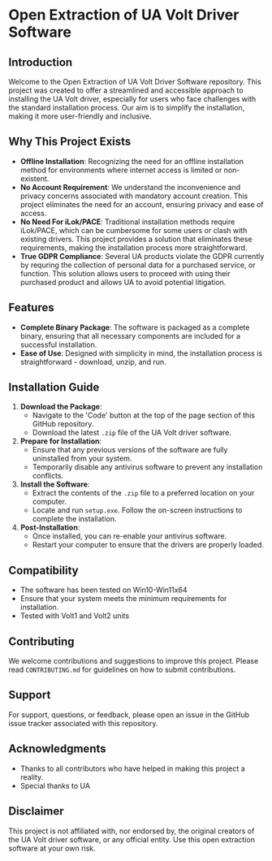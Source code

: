 # Open Extraction of UA Volt Driver Software

## Introduction
Welcome to the Open Extraction of UA Volt Driver Software repository. This project was created to offer a streamlined and accessible approach to installing the UA Volt driver, especially for users who face challenges with the standard installation process. Our aim is to simplify the installation, making it more user-friendly and inclusive.

## Why This Project Exists
- **Offline Installation**: Recognizing the need for an offline installation method for environments where internet access is limited or non-existent.
- **No Account Requirement**: We understand the inconvenience and privacy concerns associated with mandatory account creation. This project eliminates the need for an account, ensuring privacy and ease of access.
- **No Need For iLok/PACE**: Traditional installation methods require iLok/PACE, which can be cumbersome for some users or clash with existing drivers. This project provides a solution that eliminates these requirements, making the installation process more straightforward.
- **True GDPR Compliance**: Several UA products violate the GDPR currently by requring the collection of personal data for a purchased service, or function. This solution allows users to proceed with using their purchased product and allows UA to avoid potential litigation.

## Features
- **Complete Binary Package**: The software is packaged as a complete binary, ensuring that all necessary components are included for a successful installation.
- **Ease of Use**: Designed with simplicity in mind, the installation process is straightforward - download, unzip, and run.

## Installation Guide
1. **Download the Package**:
   - Navigate to the 'Code' button at the top of the page section of this GitHub repository.
   - Download the latest `.zip` file of the UA Volt driver software.
2. **Prepare for Installation**:
   - Ensure that any previous versions of the software are fully uninstalled from your system.
   - Temporarily disable any antivirus software to prevent any installation conflicts.
3. **Install the Software**:
   - Extract the contents of the `.zip` file to a preferred location on your computer.
   - Locate and run `setup.exe`. Follow the on-screen instructions to complete the installation.
4. **Post-Installation**:
   - Once installed, you can re-enable your antivirus software.
   - Restart your computer to ensure that the drivers are properly loaded.

## Compatibility
- The software has been tested on Win10-Win11x64
- Ensure that your system meets the minimum requirements for installation.
- Tested with Volt1 and Volt2 units

## Contributing
We welcome contributions and suggestions to improve this project. Please read `CONTRIBUTING.md` for guidelines on how to submit contributions.

## Support
For support, questions, or feedback, please open an issue in the GitHub issue tracker associated with this repository.

## Acknowledgments
- Thanks to all contributors who have helped in making this project a reality.
- Special thanks to UA

## Disclaimer
This project is not affiliated with, nor endorsed by, the original creators of the UA Volt driver software, or any official entity. 
Use this open extraction software at your own risk.
